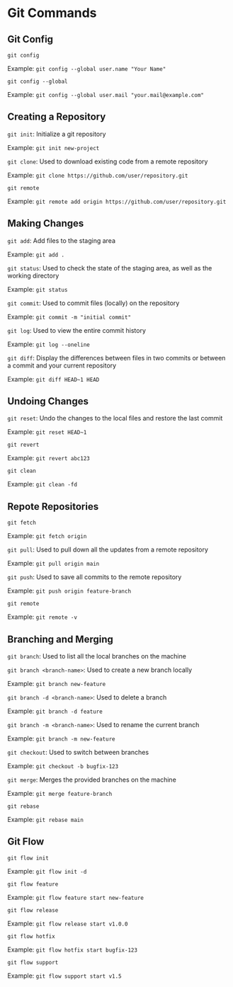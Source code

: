 # Git Commands

## Git Config

`git config`

Example: `git config --global user.name "Your Name"`

`git config --global`

Example: `git config --global user.mail "your.mail@example.com"`

## Creating a Repository

`git init`: Initialize a git repository

Example: `git init new-project`

`git clone`: Used to download existing code from a remote repository

Example: `git clone https://github.com/user/repository.git`

`git remote`

Example: `git remote add origin https://github.com/user/repository.git`

## Making Changes

`git add`: Add files to the staging area

Example: `git add .`

`git status`: Used to check the state of the staging area, as well as the working directory

Example: `git status`

`git commit`: Used to commit files (locally) on the repository

Example: `git commit -m "initial commit"`

`git log`: Used to view the entire commit history

Example: `git log --oneline`

`git diff`: Display the differences between files in two commits or between a commit and your current repository

Example: `git diff HEAD~1 HEAD`

## Undoing Changes

`git reset`: Undo the changes to the local files and restore the last commit

Example: `git reset HEAD~1`

`git revert`

Example: `git revert abc123`

`git clean`

Example: `git clean -fd`

## Repote Repositories

`git fetch`

Example: `git fetch origin`

`git pull`: Used to pull down all the updates from a remote repository

Example: `git pull origin main`

`git push`: Used to save all commits to the remote repository

Example: `git push origin feature-branch`

`git remote`

Example: `git remote -v`

## Branching and Merging

`git branch`: Used to list all the local branches on the machine

`git branch <branch-name>`: Used to create a new branch locally

Example: `git branch new-feature`

`git branch -d <branch-name>`: Used to delete a branch

Example: `git branch -d feature`

`git branch -m <branch-name>`: Used to rename the current branch

Example: `git branch -m new-feature`

`git checkout`: Used to switch between branches

Example: `git checkout -b bugfix-123`

`git merge`: Merges the provided branches on the machine

Example: `git merge feature-branch`

`git rebase`

Example: `git rebase main`

## Git Flow

`git flow init`

Example: `git flow init -d`

`git flow feature`

Example: `git flow feature start new-feature`

`git flow release`

Example: `git flow release start v1.0.0`

`git flow hotfix`

Example: `git flow hotfix start bugfix-123`

`git flow support`

Example: `git flow support start v1.5`
